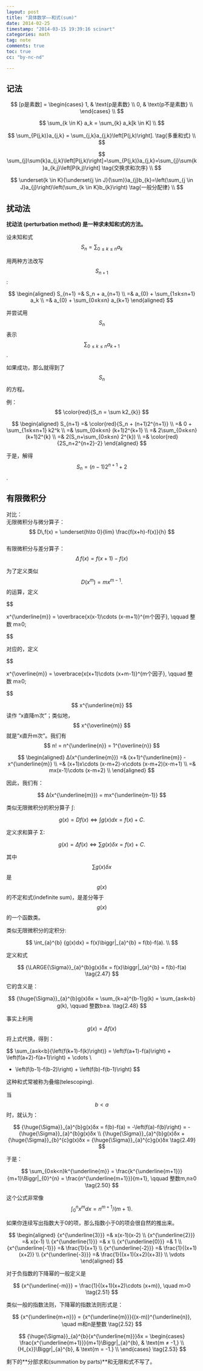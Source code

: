 ```yaml
---
layout: post
title: "具体数学——和式(sum)"
date: 2014-02-25 
timestamp: "2014-03-15 19:39:16 scinart"
categories: math
tag: note
comments: true
toc: true
cc: "by-nc-nd"

---
```


## 记法

$$
[p是素数] = 
\begin{cases}
1, & \text{p是素数} \\
0, & \text{p不是素数}  \\
\end{cases} \\
$$

$$
\sum_{k \in K} a_k = \sum_{k} a_k[k \in K] \\
$$

$$
\sum_{P(j,k)}a_{j,k} = \sum_{j,k}a_{j,k}\left[P(j,k)\right]. \tag{多重和式} \\
$$

$$
\sum_{j}\sum{k}a_{j,k}\left[P(j,k)\right]=\sum_{P(j,k)}a_{j,k}=\sum_{j}\sum{k}a_{k,j}\left[P(k,j)\right] \tag{交换求和次序} \\
$$

$$
\underset{k \in K}{\underset{j \in J}{\sum}}a_{j}b_{k}=\left(\sum_{j \in J}a_{j}\right)\left(\sum_{k \in K}b_{k}\right) \tag{一般分配律} \\
$$

## 扰动法
**扰动法 (perturbation method) 是一种求未知和式的方法。**

设未知和式 $$ S_n = \sum_{0≤k≤n} a_k $$

用两种方法改写$$ S_{n+1} $$ :

$$
\begin{aligned}
S_{n+1} =& S_n + a_{n+1} \\
        =& a_{0} + \sum_{1≤k≤n+1} a_k \\
	    =& a_{0} + \sum_{0≤k≤n} a_{k+1}
\end{aligned}
$$ 

并尝试用$$ S_n $$ 表示 $$ \sum_{0≤k≤n} a_{k+1} $$.

如果成功，那么就得到了$$ S_n $$的方程。

例： $$ \color{red}{S_n = \sum k2_{k}} $$

$$
\begin{aligned}
S_{n+1} =& \color{red}{S_n + (n+1)2^{n+1}} \\
        =& 0 + \sum_{1≤k≤n+1} k2^k \\
		=& \sum_{0≤k≤n} (k+1)2^{k+1} \\
		=& 2\sum_{0≤k≤n} (k+1)2^{k} \\
		=& 2(S_n+\sum_{0≤k≤n} 2^{k}) \\
		=& \color{red}{2S_n+2^{n+2}-2}
\end{aligned}
$$

于是，解得 $$ S_n = (n-1)2^{n+1}+2 $$.

## 有限微积分


对比：  
无限微积分与微分算子： $$ D\,f(x) = \underset{h\to 0}{lim} \frac{f(x+h)-f(x)}{h} $$  
有限微积分与差分算子： $$ Δ\,f(x) = f(x+1) - f(x) $$  

为了定义类似 $$ D(x^{m}) = mx^{m-1}. $$ 的运算，定义

$$

x^{\underline{m}} = \overbrace{x(x-1)\cdots (x-m+1)}^{m个因子}, \qquad 整数 m≥0;

$$

对应的，定义

$$

x^{\overline{m}} = \overbrace{x(x+1)\cdots (x+m-1)}^{m个因子}, \qquad 整数 m≥0;

$$

$$ x^{\underline{m}} $$ 读作 “x直降m次”；类似地，$$ x^{\overline{m}} $$ 就是“x直升m次”。我们有 $$ n! = n^{\underline{n}} = 1^{\overline{n}} $$

$$
\begin{aligned}
Δ(x^{\underline{m}}) =& (x+1)^{\underline{m}} - x^{\underline{m}} \\
        =& (x+1)x\cdots (x-m+2)-x\cdots (x-m+2)(x-m+1) \\
	    =& mx(x-1)\cdots (x-m+2) \\
\end{aligned}
$$ 

因此，我们有：

$$
Δ(x^{\underline{m}}) = mx^{\underline{m-1}}
$$

类似无限微积分的积分算子 ∫:

$$
g(x) = Df(x) \iff \int{g(x)dx} =f(x)+C. 
$$

定义求和算子 Σ:

$$
g(x) = Δf(x) \iff \sum{g(x)δx} = f(x)+C. \tag{2.46}
$$

其中 $$ \sum{g(x)δx} $$ 是 $$ g(x) $$ 的不定和式(indefinite sum)，是差分等于$$ g(x) $$的一个函数类。

类似无限微积分的定积分:

$$
\int_{a}^{b} {g(x)dx} = f(x)\biggr|_{a}^{b} = f(b)-f(a). \\
$$

定义和式

$$
{\LARGE{\Sigma}}_{a}^{b}g(x)δx = f(x)\biggr|_{a}^{b} = f(b)-f(a)  \tag{2.47}
$$

它的含义是：

$$
{\huge{\Sigma}}_{a}^{b}g(x)δx = \sum_{k=a}^{b-1}g(k) = \sum_{a≤k<b} g(k), \qquad  整数b≥a. \tag{2.48}
$$

事实上利用 $$ g(x) = Δf(x) $$ 将上式代换，得到：

$$
\sum_{a≤k<b}{\left(f(k+1)-f(k)\right)} = \left(f(a+1)-f(a)\right) + \left(f(a+2)-f(a+1)\right) + \cdots \\
+ \left(f(b-1)-f(b-2)\right) + \left(f(b)-f(b-1)\right)
$$

这种和式常被称为叠缩(telescoping).

当 $$ b < a $$ 时，就认为：

$$
{\huge{\Sigma}}_{a}^{b}g(x)δx = f(b)-f(a) = -\left(f(a)-f(b)\right) = -{\huge{\Sigma}}_{a}^{b}g(x)δx \\
{\huge{\Sigma}}_{a}^{b}g(x)δx + {\huge{\Sigma}}_{b}^{c}g(x)δx = {\huge{\Sigma}}_{a}^{c}g(x)δx
\tag{2.49}
$$

于是：

$$
\sum_{0≤k<n}k^{\underline{m}} = \frac{k^{\underline{m+1}}}{m+1}\Biggr|_{0}^{n} = \frac{n^{\underline{m+1}}}{m+1}, \qquad 整数m,n≥0 \tag{2.50}
$$

这个公式非常像 $$ \int_{0}^{n} x^{m}dx = n^{m+1}/(m+1). $$

如果你连续写出指数大于0的项，那么指数小于0的项会很自然的推出来。

$$
\begin{aligned}
{x^{\underline{3}}} =& x(x-1)(x-2) \\
{x^{\underline{2}}} =& x(x-1) \\
{x^{\underline{1}}} =& x \\
{x^{\underline{0}}} =& 1 \\
{x^{\underline{-1}}} =& \frac{1}{x+1} \\
{x^{\underline{-2}}} =& \frac{1}{(x+1)(x+2)} \\
{x^{\underline{-3}}} =& \frac{1}{(x+1)(x+2)(x+3)} \\
\vdots
\end{aligned}
$$

对于负指数的下降幂的一般定义是

$$
{x^{\underline{-m}}} = \frac{1}{(x+1)(x+2)\cdots (x+m)}, \quad m>0
\tag{2.51}
$$

类似一般的指数法则，下降幂的指数法则形式是：

$$
{x^{\underline{m+n}}} = {x^{\underline{m}}}{(x-m)}^{\underline{n}}, \quad m和n是整数 \tag{2.52}
$$

$$
{\huge{\Sigma}}_{a}^{b}{x^{\underline{m}}}δx = 
\begin{cases}
\frac{x^{\underline{m+1}}}{m+1}\Biggr|_{a}^{b},  & \text{m ≠ -1,} \\
{H_{x}}\Biggr|_{a}^{b}, & \text{m = -1.}  \\
\end{cases}
\tag{2.53}
$$


剩下的**分部求和(summation by parts)**和无限和式不写了。
